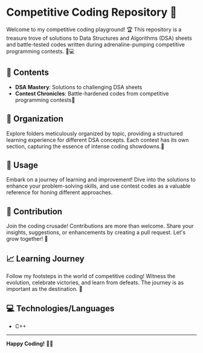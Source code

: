 # Competitive Coding Repository 🚀

Welcome to my competitive coding playground! 🏆 This repository is a treasure trove of solutions to Data Structures and Algorithms (DSA) sheets and battle-tested codes written during adrenaline-pumping competitive programming contests. 🧠💻

## :open_file_folder: Contents

- **DSA Mastery**: Solutions to challenging DSA sheets
- **Contest Chronicles**: Battle-hardened codes from competitive programming contests💫

## :file_folder: Organization

Explore folders meticulously organized by topic, providing a structured learning experience for different DSA concepts. Each contest has its own section, capturing the essence of intense coding showdowns.📑

## :rocket: Usage

Embark on a journey of learning and improvement! Dive into the solutions to enhance your problem-solving skills, and use contest codes as a valuable reference for honing different approaches.

## :handshake: Contribution

Join the coding crusade! Contributions are more than welcome. Share your insights, suggestions, or enhancements by creating a pull request. Let's grow together! 🌱

## :chart_with_upwards_trend: Learning Journey

Follow my footsteps in the world of competitive coding! Witness the evolution, celebrate victories, and learn from defeats. The journey is as important as the destination. 🌟

## :computer: Technologies/Languages

- C++

---

**Happy Coding!** 🚀✨
